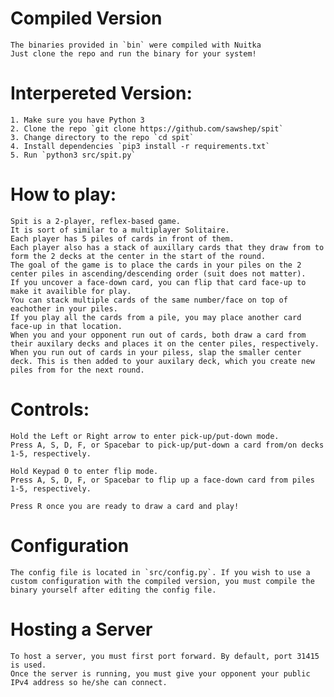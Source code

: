 # Compiled Version
    The binaries provided in `bin` were compiled with Nuitka
    Just clone the repo and run the binary for your system!

# Interpereted Version:
    1. Make sure you have Python 3
    2. Clone the repo `git clone https://github.com/sawshep/spit`
    3. Change directory to the repo `cd spit`
    4. Install dependencies `pip3 install -r requirements.txt`
    5. Run `python3 src/spit.py`

# How to play:
    Spit is a 2-player, reflex-based game.
    It is sort of similar to a multiplayer Solitaire.
    Each player has 5 piles of cards in front of them.
    Each player also has a stack of auxillary cards that they draw from to form the 2 decks at the center in the start of the round.
    The goal of the game is to place the cards in your piles on the 2 center piles in ascending/descending order (suit does not matter).
    If you uncover a face-down card, you can flip that card face-up to make it availible for play.
    You can stack multiple cards of the same number/face on top of eachother in your piles.
    If you play all the cards from a pile, you may place another card face-up in that location.
    When you and your opponent run out of cards, both draw a card from their auxilary decks and places it on the center piles, respectively.
    When you run out of cards in your piless, slap the smaller center deck. This is then added to your auxilary deck, which you create new piles from for the next round.

# Controls:
    Hold the Left or Right arrow to enter pick-up/put-down mode.
    Press A, S, D, F, or Spacebar to pick-up/put-down a card from/on decks 1-5, respectively.

    Hold Keypad 0 to enter flip mode.
    Press A, S, D, F, or Spacebar to flip up a face-down card from piles 1-5, respectively.

    Press R once you are ready to draw a card and play!

# Configuration
    The config file is located in `src/config.py`. If you wish to use a custom configuration with the compiled version, you must compile the binary yourself after editing the config file.

# Hosting a Server
    To host a server, you must first port forward. By default, port 31415 is used.
    Once the server is running, you must give your opponent your public IPv4 address so he/she can connect.
